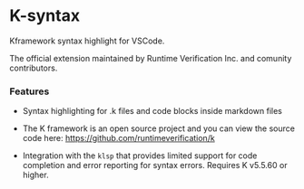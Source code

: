 # K-syntax

Kframework syntax highlight for VSCode.

The official extension maintained by Runtime Verification Inc.
and comunity contributors.

### Features

- Syntax highlighting for .k files and code blocks inside markdown files

- The K framework is an open source project and you can view the source code
here: https://github.com/runtimeverification/k

- Integration with the `klsp` that provides limited support for code completion
  and error reporting for syntax errors. Requires K v5.5.60 or higher.

